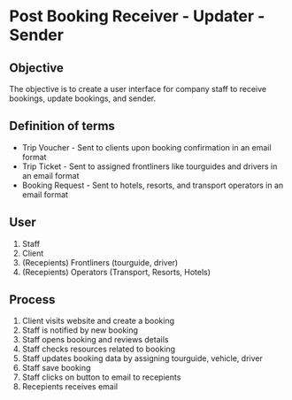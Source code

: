 # Post Booking Receiver - Updater - Sender

## Objective
The objective is to create a user interface for company staff to receive bookings, update bookings, and sender.

## Definition of terms
* Trip Voucher - Sent to clients upon booking confirmation in an email format
* Trip Ticket - Sent to assigned frontliners like tourguides and drivers in an email format
* Booking Request - Sent to hotels, resorts, and transport operators in an email format

## User
1. Staff
2. Client
3. (Recepients) Frontliners (tourguide, driver)
4. (Recepients) Operators (Transport, Resorts, Hotels)

## Process
1. Client visits website and create a booking
2. Staff is notified by new booking
3. Staff opens booking and reviews details
4. Staff checks resources related to booking
5. Staff updates booking data by assigning tourguide, vehicle, driver
6. Staff save booking
7. Staff clicks on button to email to recepients
8. Recepients receives email
